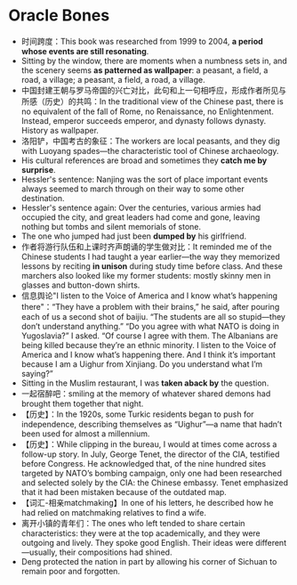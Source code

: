 # Oracle Bones

- 时间跨度：This book was researched from 1999 to 2004, **a period whose events are still resonating**.
- Sitting by the window, there are moments when a numbness sets in, and the scenery seems **as patterned as wallpaper**: a peasant, a field, a road, a village; a peasant, a field, a road, a village.
- 中国封建王朝与罗马帝国的兴亡对比，此句和上一句相呼应，形成作者所见与所感（历史）的共鸣：In the traditional view of the Chinese past, there is no equivalent of the fall of Rome, no Renaissance, no Enlightenment. Instead, emperor succeeds emperor, and dynasty follows dynasty. History as wallpaper.
- 洛阳铲，中国考古的象征：The workers are local peasants, and they dig with Luoyang spades—the characteristic tool of Chinese archaeology.
- His cultural references are broad and sometimes they **catch me by surprise**.
- Hessler's sentence: Nanjing was the sort of place important events always seemed to march through on their way to some other destination.
- Hessler's sentence again: Over the centuries, various armies had occupied the city, and great leaders had come and gone, leaving nothing but tombs and silent memorials of stone.
- The one who jumped had just been **dumped by** his girlfriend. 
- 作者将游行队伍和上课时齐声朗诵的学生做对比：It reminded me of the Chinese students I had taught a year earlier—the way they memorized lessons by reciting **in unison** during study time before class. And these marchers also looked like my former students: mostly skinny men in glasses and button-down shirts.
- 信息舆论"I listen to the Voice of America and I know what’s happening there"：“They have a problem with their brains,” he said, after pouring each of us a second shot of baijiu. “The students are all so stupid—they don’t understand anything.” “Do you agree with what NATO is doing in Yugoslavia?” I asked. “Of course I agree with them. The Albanians are being killed because they’re an ethnic minority. I listen to the Voice of America and I know what’s happening there. And I think it’s important because I am a Uighur from Xinjiang. Do you understand what I’m saying?”
- Sitting in the Muslim restaurant, I was **taken aback by** the question.
- 一起宿醉吧：smiling at the memory of whatever shared demons had brought them together that night.
- 【历史】：In the 1920s, some Turkic residents began to push for independence, describing themselves as “Uighur”—a name that hadn’t been used for almost a millennium.
- 【历史】：While clipping in the bureau, I would at times come across a follow-up story. In July, George Tenet, the director of the CIA, testified before Congress. He acknowledged that, of the nine hundred sites targeted by NATO’s bombing campaign, only one had been researched and selected solely by the CIA: the Chinese embassy. Tenet emphasized that it had been mistaken because of the outdated map.
- 【词汇-相亲matchmaking】In one of his letters, he described how he had relied on matchmaking relatives to find a wife.
- 离开小镇的青年们：The ones who left tended to share certain characteristics: they were at the top academically, and they were outgoing and lively. They spoke good English. Their ideas were different—usually, their compositions had shined.
- Deng protected the nation in part by allowing his corner of Sichuan to remain poor and forgotten.


